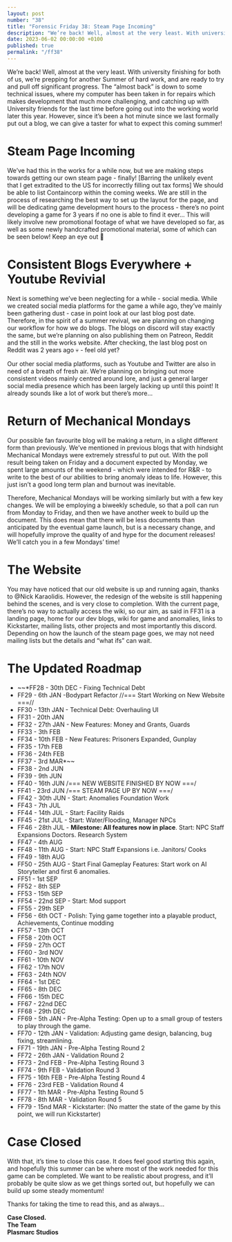 ```yaml
---
layout: post
number: "38"
title: "Forensic Friday 38: Steam Page Incoming"
description: "We’re back! Well, almost at the very least. With university finishing for both of us, we’re prepping for another Summer of hard work, and are ready to try and pull off significant progress. The “almost back” is down to some technical issues, where my computer has been taken in for repairs which makes development that much more challenging, and catching up with University friends for the last time before going out into the working world later this year. However, since it’s been a hot minute since we last formally put out a blog, we can give a taster for what to expect this coming summer!"
date: 2023-06-02 00:00:00 +0100
published: true
permalink: "/ff38"
---
```


We’re back! Well, almost at the very least. With university finishing for both of us, we’re prepping for another Summer of hard work, and are ready to try and pull off significant progress. The “almost back” is down to some technical issues, where my computer has been taken in for repairs which makes development that much more challenging, and catching up with University friends for the last time before going out into the working world later this year. However, since it’s been a hot minute since we last formally put out a blog, we can give a taster for what to expect this coming summer!

# Steam Page Incoming

We’ve had this in the works for a while now, but we are making steps towards getting our own steam page - finally! [Barring the unlikely event that I get extradited to the US for incorrectly filling out tax forms] We should be able to list Containcorp within the coming weeks. We are still in the process of researching the best way to set up the layout for the page, and will be dedicating game development hours to the process - there’s no point developing a game for 3 years if no one is able to find it ever… This will likely involve new promotional footage of what we have developed so far, as well as some newly handcrafted promotional material, some of which can be seen below! Keep an eye out 👀

# Consistent Blogs Everywhere + Youtube Revivial

Next is something we’ve been neglecting for a while - social media. While we created social media platforms for the game a while ago, they’ve mainly been gathering dust - case in point look at our last blog post date. Therefore, in the spirit of a summer revival, we are planning on changing our workflow for how we do blogs. The blogs on discord will stay exactly the same, but we’re planning on also publishing them on Patreon, Reddit and the still in the works website. After checking, the last blog post on Reddit was 2 years ago 💀 - feel old yet? 

Our other social media platforms, such as Youtube and Twitter are also in need of a breath of fresh air. We’re planning on bringing out more consistent videos mainly centred around lore, and just a general larger social media presence which has been largely lacking up until this point! It already sounds like a lot of work but there’s more…

# Return of Mechanical Mondays

Our possible fan favourite blog will be making a return, in a slight different form than previously. We’ve mentioned in previous blogs that with hindsight Mechanical Mondays were extremely stressful to put out. With the poll result being taken on Friday and a document expected by Monday, we spent large amounts of the weekend - which were intended for R&R - to write to the best of our abilities to bring anomaly ideas to life. However, this just isn’t a good long term plan and burnout was inevitable.

Therefore, Mechanical Mondays will be working similarly but with a few key changes. We will be employing a biweekly schedule, so that a poll can run from Monday to Friday, and then we have another week to build up the document. This does mean that there will be less documents than anticipated by the eventual game launch, but is a necessary change, and will hopefully improve the quality of and hype for the document releases! We’ll catch you in a few Mondays’ time!

# The Website

You may have noticed that our old website is up and running again, thanks to @Nick Karaolidis. However, the redesign of the website is still happening behind the scenes, and is very close to completion. With the current page, there’s no way to actually access the wiki, so our aim, as said in FF31 is a landing page, home for our dev blogs, wiki for game and anomalies, links to Kickstarter, mailing lists, other projects and most importantly this discord. Depending on how the launch of the steam page goes, we may not need mailing lists but the details and “what ifs” can wait.

# The Updated Roadmap

* ~~*FF28 - 30th DEC - Fixing Technical Debt
* FF29 - 6th JAN -Bodypart Refactor //=== Start Working on New Website ===//
* FF30 - 13th JAN - Technical Debt: Overhauling UI
* FF31 - 20th JAN 
* FF32 - 27th JAN - New Features: Money and Grants, Guards
* FF33 - 3th FEB
* FF34 - 10th FEB - New Features: Prisoners Expanded, Gunplay
* FF35 - 17th FEB
* FF36 - 24th FEB
* FF37 - 3rd MAR*~~
* FF38 - 2nd JUN
* FF39 - 9th JUN
* FF40 - 16th JUN  /=== NEW WEBSITE FINISHED BY NOW ===/
* FF41 - 23rd JUN /=== STEAM PAGE UP BY NOW ===/
* FF42 -  30th JUN - Start: Anomalies Foundation Work
* FF43 - 7th JUL
* FF44 - 14th JUL -  Start: Facility Raids
* FF45 - 21st JUL - Start: Water/Flooding, Manager NPCs 
* FF46 - 28th JUL  - **Milestone: All features now in place**. Start: NPC Staff Expansions Doctors. Research System
* FF47 - 4th AUG
* FF48 - 11th AUG - Start: NPC Staff Expansions i.e. Janitors/ Cooks
* FF49 - 18th AUG
* FF50 - 25th AUG - Start Final Gameplay Features: Start work on AI Storyteller and first 6 anomalies.
* FF51 - 1st SEP 
* FF52 - 8th SEP
* FF53 - 15th SEP
* FF54 - 22nd SEP - Start: Mod support
* FF55 - 29th SEP
* FF56 - 6th OCT - Polish: Tying game together into a playable product, Achievements, Continue modding
* FF57 - 13th OCT
* FF58 - 20th OCT
* FF59 - 27th OCT
* FF60 - 3rd NOV
* FF61 - 10th NOV
* FF62 - 17th NOV
* FF63 - 24th NOV
* FF64 - 1st DEC
* FF65 - 8th DEC
* FF66 - 15th DEC
* FF67 - 22nd DEC
* FF68 - 29th DEC
* FF69 - 5th JAN - Pre-Alpha Testing: Open up to a small group of testers to play through the game.
* FF70 - 12th JAN - Validation: Adjusting game design, balancing, bug fixing, streamlining.
* FF71 - 19th JAN - Pre-Alpha Testing Round 2
* FF72 - 26th JAN - Validation Round 2
* FF73 - 2nd FEB - Pre-Alpha Testing Round 3
* FF74 - 9th FEB - Validation Round 3
* FF75 - 16th FEB - Pre-Alpha Testing Round 4
* FF76 - 23rd FEB - Validation Round 4
* FF77 - 1th MAR - Pre-Alpha Testing Round 5
* FF78 - 8th MAR - Validation Round 5
* FF79 - 15nd MAR - Kickstarter: (No matter the state of the game by this point, we will run Kickstarter)

# Case Closed

With that, it’s time to close this case. It does feel good starting this again, and hopefully this summer can be where most of the work needed for this game can be completed. We want to be realistic about progress, and it’ll probably be quite slow as we get things sorted out, but hopefully we can build up some steady momentum!

Thanks for taking the time to read this, and as always…

**Case Closed.**\
**The Team**\
**Plasmarc Studios**
